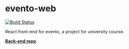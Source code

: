 # evento-web
[![Build Status](https://travis-ci.org/JaakkoLipsanen/evento-web.svg?branch=master)](https://travis-ci.org/JaakkoLipsanen/evento-web)

React front-end for evento, a project for university course.

[**Back-end repo**](https://github.com/anttilip/evento-server)


